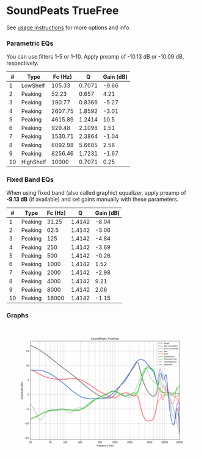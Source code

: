 # SoundPeats TrueFree
See [usage instructions](https://github.com/jaakkopasanen/AutoEq#usage) for more options and info.

### Parametric EQs
You can use filters 1-5 or 1-10. Apply preamp of -10.13 dB or -10.09 dB, respectively.

|   # | Type      |   Fc (Hz) |      Q |   Gain (dB) |
|-----|-----------|-----------|--------|-------------|
|   1 | LowShelf  |    105.33 | 0.7071 |       -9.66 |
|   2 | Peaking   |     52.23 | 0.657  |        4.21 |
|   3 | Peaking   |    190.77 | 0.8366 |       -5.27 |
|   4 | Peaking   |   2607.75 | 1.8592 |       -3.01 |
|   5 | Peaking   |   4615.89 | 1.2414 |       10.5  |
|   6 | Peaking   |    929.48 | 2.1098 |        1.51 |
|   7 | Peaking   |   1530.71 | 2.3864 |       -1.04 |
|   8 | Peaking   |   6092.98 | 5.6685 |        2.58 |
|   9 | Peaking   |   8256.46 | 1.7231 |       -1.67 |
|  10 | HighShelf |  10000    | 0.7071 |        0.25 |

### Fixed Band EQs
When using fixed band (also called graphic) equalizer, apply preamp of **-9.13 dB** (if available) and set gains manually with these parameters.

|   # | Type    |   Fc (Hz) |      Q |   Gain (dB) |
|-----|---------|-----------|--------|-------------|
|   1 | Peaking |     31.25 | 1.4142 |       -8.04 |
|   2 | Peaking |     62.5  | 1.4142 |       -3.06 |
|   3 | Peaking |    125    | 1.4142 |       -4.84 |
|   4 | Peaking |    250    | 1.4142 |       -3.69 |
|   5 | Peaking |    500    | 1.4142 |       -0.26 |
|   6 | Peaking |   1000    | 1.4142 |        1.52 |
|   7 | Peaking |   2000    | 1.4142 |       -2.98 |
|   8 | Peaking |   4000    | 1.4142 |        9.21 |
|   9 | Peaking |   8000    | 1.4142 |        2.06 |
|  10 | Peaking |  16000    | 1.4142 |       -1.15 |

### Graphs
![](./SoundPeats%20TrueFree.png)

